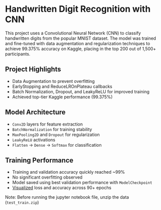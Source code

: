 # Handwritten Digit Recognition with CNN
This project uses a Convolutional Neural Network (CNN) to classify handwritten digits from the popular MNIST dataset. The model was trained and fine-tuned with data augmentation and regularization techniques to achieve 99.375% accuracy on Kaggle, placing in the top 200 out of 1,500+ participants.

## Project Highlights
- Data Augmentation to prevent overfitting
- EarlyStopping and ReduceLROnPlateau callbacks
-  Batch Normalization, Dropout, and LeakyReLU for improved training
-  Achieved top-tier Kaggle performance (99.375%)

## Model Architecture
- `Conv2D` layers for feature extraction
- `BatchNormalization` for training stability
- `MaxPooling2D` and `Dropout` for regularization
- `LeakyReLU` activations
- `Flatten` → `Dense` → `Softmax` for classification

 ## Training Performance
 - Training and validation accuracy quickly reached ~99%
 - No significant overfitting observed
 - Model saved using best validation performance with `ModelCheckpoint`
 - [Visualized](https://github.com/kevinveeder/digit-cnn/blob/main/visual_loss_accuracy.png) loss and accuracy across 90+ epochs 

Note: Before running the jupyter notebook file, unzip the data (`test_train.zip`)

